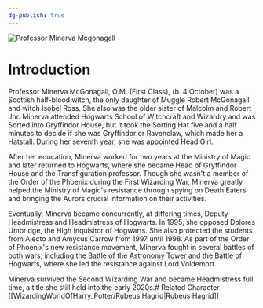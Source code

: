 ```yaml
---
dg-publish: true
---
```

![Professor Minerva Mcgonagall](http://rxbg5ysja.bkt.gdipper.com/Professor_Minerva_Mcgonagall.png)
# Introduction
Professor Minerva McGonagall, O.M. (First Class), (b. 4 October) was a Scottish half-blood witch, the only daughter of Muggle Robert McGonagall and witch Isobel Ross. She also was the older sister of Malcolm and Robert Jnr. Minerva attended Hogwarts School of Witchcraft and Wizardry and was Sorted into Gryffindor House, but it took the Sorting Hat five and a half minutes to decide if she was Gryffindor or Ravenclaw, which made her a Hatstall. During her seventh year, she was appointed Head Girl.

After her education, Minerva worked for two years at the Ministry of Magic and later returned to Hogwarts, where she became Head of Gryffindor House and the Transfiguration professor. Though she wasn't a member of the Order of the Phoenix during the First Wizarding War, Minerva greatly helped the Ministry of Magic's resistance through spying on Death Eaters and bringing the Aurors crucial information on their activities.

Eventually, Minerva became concurrently, at differing times, Deputy Headmistress and Headmistress of Hogwarts. In 1995, she opposed Dolores Umbridge, the High Inquisitor of Hogwarts. She also protected the students from Alecto and Amycus Carrow from 1997 until 1998. As part of the Order of Phoenix's new resistance movement, Minerva fought in several battles of both wars, including the Battle of the Astronomy Tower and the Battle of Hogwarts, where she led the resistance against Lord Voldemort.

Minerva survived the Second Wizarding War and became Headmistress full time, a title she still held into the early 2020s.# Related Character
[[WizardingWorldOfHarry_Potter/Rubeus Hagrid\|Rubeus Hagrid]]
